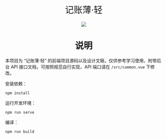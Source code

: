 <center><div style="font-size: 28px; margin-bottom: 20px">记账薄·轻</div></center>

<center><img src="https://i.loli.net/2019/12/04/VHG5kWdu9aLJiSy.png"/> </center>

<center><h1>说明</h1></center>

本项目为 “记账薄·轻” 的前端项目源码以及设计文稿，仅供参考学习使用，附带后台 API 接口文档，可按照规范自行实现，API 端口请在 `/src/common.vue` 下修改。

安装依赖：

```
npm install
```

运行开发环境：

```
npm run serve
```

编译：

```
npm run build
```